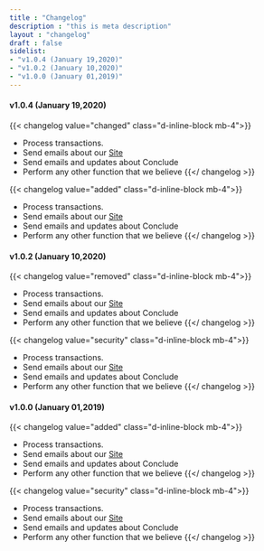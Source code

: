 ```yaml
---
title : "Changelog"
description : "this is meta description"
layout : "changelog"
draft : false
sidelist:
- "v1.0.4 (January 19,2020)"
- "v1.0.2 (January 10,2020)"
- "v1.0.0 (January 01,2019)"
---
```


#### v1.0.4 (January 19,2020)

{{< changelog value="changed" class="d-inline-block mb-4">}}
* Process transactions.
* Send emails about our [Site](#)
* Send emails and updates about Conclude
* Perform any other function that we believe
{{</ changelog >}}

{{< changelog value="added" class="d-inline-block mb-4">}}
* Process transactions.
* Send emails about our [Site](#)
* Send emails and updates about Conclude
* Perform any other function that we believe
{{</ changelog >}}


#### v1.0.2 (January 10,2020)

{{< changelog value="removed" class="d-inline-block mb-4">}}
* Process transactions.
* Send emails about our [Site](#)
* Send emails and updates about Conclude
* Perform any other function that we believe
{{</ changelog >}}

{{< changelog value="security" class="d-inline-block mb-4">}}
* Process transactions.
* Send emails about our [Site](#)
* Send emails and updates about Conclude
* Perform any other function that we believe
{{</ changelog >}}


#### v1.0.0 (January 01,2019)

{{< changelog value="added" class="d-inline-block mb-4">}}
* Process transactions.
* Send emails about our [Site](#)
* Send emails and updates about Conclude
* Perform any other function that we believe
{{</ changelog >}}

{{< changelog value="security" class="d-inline-block mb-4">}}
* Process transactions.
* Send emails about our [Site](#)
* Send emails and updates about Conclude
* Perform any other function that we believe
{{</ changelog >}}